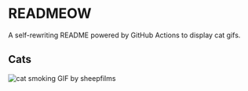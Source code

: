 # READMEOW

A self-rewriting README powered by GitHub Actions to display cat gifs.

## Cats

![cat smoking GIF by sheepfilms](https://media1.giphy.com/media/l0ExdMHUDKteztyfe/200.gif?cid=9acd02dau405amqonqoru4rkchi11v7j496j2y9iwf00tqwn&ep=v1_gifs_search&rid=200.gif&ct=g)
